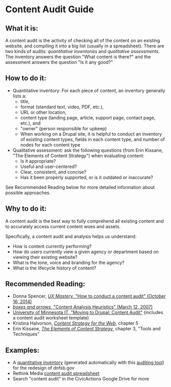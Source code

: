 # Content Audit Guide

## What it is:

A content audit is the activity of checking all of the content on an existing website, and compiling it into a big list (usually in a spreadsheet). There are two kinds of audits: *quantitative inventories* and *qualitative assessments*. The inventory answers the question "What content is there?" and the assessment answers the question "Is it any good?"

## How to do it:

*   Quantitative inventory: For each piece of content, an inventory generally lists a:
    *   title,
    *   format (standard text, video, PDF, etc.),
    *   URL or other location,
    *   content type (landing page, article, support page, contact page, etc.), and
    *   "owner" (person responsible for upkeep)
    *   When working on a Drupal site, it is helpful to conduct an inventory of existing content types, fields in each content type, and number of nodes for each content type
*   Qualitative assessment: ask the following questions (from Erin Kissane, "The Elements of Content Strategy") when evaluating content:
    *   Is it appropriate?
    *   Useful and user-centered?
    *   Clear, consistent, and concise?
    *   Has it been properly supported, or is it outdated or inaccurate?

See Recommended Reading below for more detailed information about possible approaches.

## Why to do it:

A content audit is the best way to fully comprehend all existing content and to accurately access current content woes and assets.

Specifically, a content audit and analysis helps us understand:

*   How is content currently performing?
*   How do users currently view a given agency or department based on viewing their existing website?
*   What is the tone, voice and branding for the agency?
*   What is the lifecycle history of content?

## Recommended Reading:

*   Donna Spencer, [*UX Mastery*, "How to conduct a content audit" (October 16, 2014)](https://uxmastery.com/how-to-conduct-a-content-audit/)
*   [*boxes and arrows*, "Content Analysis Heuristics" (March 12, 2007)](http://boxesandarrows.com/content-analysis-heuristics/)
*   [University of Minnesota IT, "Moving to Drupal: Content Audit"](https://it.umn.edu/drupal-enterprise-moving-drupal-content) (includes a content audit worksheet template)
*   Kristina Halvorson, [*Content Strategy for the Web*](https://www.contentstrategy.com/content-strategy-for-the-web), chapter 5
*   Erin Kissane, [*The Elements of Content Strategy*](https://abookapart.com/products/the-elements-of-content-strategy), chapter 3, "Tools and Techniques"

## Examples:

*   A [quantitative inventory](https://drive.google.com/file/d/0BycOAkkCLHdWczJMTFBmV0x1ZzQ/view) (generated automatically with this [auditing tool](https://github.com/fmizzell/auditing)) for the redesign of dnfsb.gov
*   Rethink Media [content audit spreadsheet](https://docs.google.com/spreadsheets/d/1Eb5cZ9r7rhXvTEuaL3ybWhVoI8DpM6aX7GPV85Edyus/edit#gid=0)
*   Search  "content audit" in the CivicActions Google Drive for more
